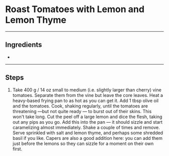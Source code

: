 # Roast Tomatoes with Lemon and Lemon Thyme

---

## Ingredients

* 

---

## Steps

1.  Take 400 g / 14 oz small to medium (i.e. slightly larger than cherry) vine tomatoes. Separate them from the vine but leave the core leaves. Heat a heavy-based frying pan to as hot as you can get it. Add 1 tbsp olive oil and the tomatoes. Cook, shaking regularly, until the tomatoes are threatening —but not quite ready — to burst out of their skins. This won't take long. Cut the peel off a large lemon and dice the flesh, taking out any pips as you go. Add this into the pan — it should sizzle and start caramelizing almost immediately. Shake a couple of times and remove. Serve sprinkled with salt and lemon thyme, and perhaps some shredded basil if you like. Capers are also a good addition here: you can add them just before the lemons so they can sizzle for a moment on their own first.